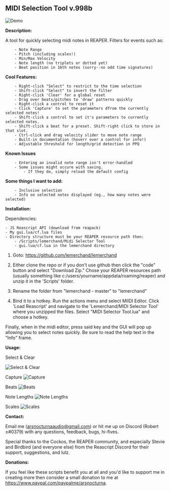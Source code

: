 
## MIDI Selection Tool v.998b

![Demo](https://t2361428.p.clickup-attachments.com/t2361428/3f5587aa-833f-4cab-8b80-c9cc140aa938/dem.gif?view=open)

**Description:**

A tool for quickly selecting midi notes in REAPER. Filters for events such as:
		
		- Note Range
		- Pitch (including scales!)
		- Min/Max Velocity 
		- Note length (no triplets or dotted yet)
		- Beat position in 16th notes (sorry--no odd time signatures)

**Cool Features:**

		- Right-click "Select" to restrict to the time selection
		- Shift-click "Select" to invert the filter
		- Right-click 'Clear' for a global reset
		- Drag over beats/pitches to 'draw' patterns quickly
		- Right-click a control to reset it
		- Click 'Capture' to set the parameters dfrom the currently selected notes!
		- Shift-click a control to set it's parameters to currently selected notes.
		- Shift-click a beat for a preset. Shift-right click to store in that slot.
		- Ctrl-click and drag velocity slider to move note range
		- Built-in documentation (hoverr over a control for info!)
		- Adjustable threshold for length/grid detection in PPQ

**Known Issues**

		- Entering an invalid note range isn't error-handled
		- Some issues might occure with saving.
			- If they do, simply reload the default config

**Some things I want to add:**

		- Inclusive selection
		- Info on selected notes displayed (eg., how many notes were selected)

**Installation:**

Dependencies: 
	
	- JS Reascript API (download from reapack)
	- My gui.lua/cf.lua files 
	- Directory structure must be your REAPER resource path then:
		- /Scripts/lemerchand/Midi Selector Tool
		- gui.lua/cf.lua in the lemerchand directory


1. Goto: https://github.com/lemerchand/lemerchand

2. Either clone the repo or if you don't use github then click the "code" button and select "Download Zip." Chose your REAPER resources path (usually something like c:/users/yourname/appdata/roaming/reaper) and unzip it in the 'Scripts' folder. 

3. Rename the folder from "lemerchand - master" to "lemerchand"

4. Bind it to a hotkey. Run the actions menu and select MIIDI Editor. Click 'Load Reascript' and navigate to the 'Lemerchand/MIDI Selector Tool' where you unzipped the files. Select "MIDI Selector Tool.lua" and choose a hotkey. 

Finally, when in the midi editor, press said key and the GUI will pop up allowing you to select notes quickly. Be sure to read the help text in the "Info" frame. 


**Usage:**

Select & Clear 

![Select & Clear](https://t2361428.p.clickup-attachments.com/t2361428/32a91a63-ca6b-4e5a-a4f1-2eb1dce5a085/select-clear.gif?view=open)

Capture
![Capture](https://t2361428.p.clickup-attachments.com/t2361428/f0e4d949-29de-4b9e-92d5-e6cee17cccd6/capture.gif?view=open)

Beats
![Beats](https://t2361428.p.clickup-attachments.com/t2361428/a3529dbe-2b58-4b2b-9b81-5672b5497068/beats.gif?view=open)

Note Lengths
![Note Lengths](https://t2361428.p.clickup-attachments.com/t2361428/4417adfe-444a-493a-8039-545e02280789/timeinlength.gif?view=open)

Scales
![Scales](https://t2361428.p.clickup-attachments.com/t2361428/a77b90d7-9e67-46ae-8ff1-728899d465cb/scales.gif?view=open)

**Contact:**

Email me (arsnocturnaaudio@gmail.com) or hit me up on Discord (Robert ±#0379) with any questions, feedback, bugs, hi-fives. 	

Special thanks to the Cockos, the REAPER community, and especially Stevie and Birdbird (and everyone else) from the Reascript Discord for their support, suggestions, and lulz. 

**Donations:** 

If you feel like these scripts benefit you at all and you'd like to support me in creating more then consider a small donation to me at https://www.paypal.com/paypalme/arsnocturna.